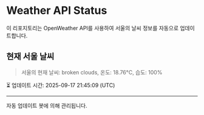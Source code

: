 
# Weather API Status

이 리포지토리는 OpenWeather API를 사용하여 서울의 날씨 정보를 자동으로 업데이트합니다.

## 현재 서울 날씨
> 서울의 현재 날씨: broken clouds, 온도: 18.76°C, 습도: 100%

⏳ 업데이트 시간: 2025-09-17 21:45:09 (UTC)

---
자동 업데이트 봇에 의해 관리됩니다.
